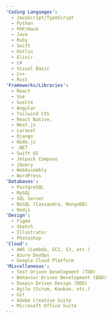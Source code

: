```yaml
---
'Coding Languages':
  - JavaScript/TypeScript
  - Python
  - PHP/Hack
  - Java
  - Ruby
  - Swift
  - Kotlin
  - Elixir
  - C#
  - Visual Basic
  - C++
  - Rust
'Frameworks/Libraries':
  - React
  - Vue
  - Svelte
  - Angular
  - Tailwind CSS
  - React Native,
  - Next.js
  - Laravel
  - Django
  - Node.js
  - .NET
  - Swift UI
  - Jetpack Compose
  - jQuery
  - WebAssembly
  - WordPress
'Databases':
  - PostgreSQL
  - MySQL
  - SQL Server
  - NoSQL (Cassandra, MongoDB)
  - Redis
'Design':
  - Figma
  - Sketch
  - Illustrator
  - Photoshop
'Cloud':
  - AWS (Lambda, EC2, S3, etc.)
  - Azure DevOps
  - Google Cloud Platform
'Miscellaneous':
  - Test Driven Development (TDD)
  - Behavior Driven Development (BDD)
  - Domain Driven Design (DDD)
  - Agile (Scrum, Kanban, etc.)
  - Git
  - Adobe Creative Suite
  - Microsoft Office Suite
---
```


